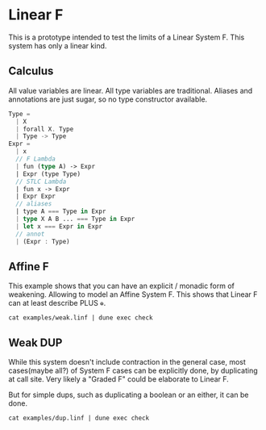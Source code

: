 # Linear F

This is a prototype intended to test the limits of a Linear System F. This system has only a linear kind.

## Calculus

All value variables are linear. All type variables are traditional. Aliases and annotations are just sugar, so no type constructor available.

```rust
Type =
  | X
  | forall X. Type
  | Type -> Type
Expr =
  | x
  // F Lambda
  | fun (type A) -> Expr
  | Expr (type Type)
  // STLC Lambda
  | fun x -> Expr
  | Expr Expr
  // aliases
  | type A === Type in Expr
  | type X A B ... === Type in Expr
  | let x === Expr in Expr
  // annot
  | (Expr : Type)
```

## Affine F

This example shows that you can have an explicit / monadic form of weakening. Allowing to model an Affine System F. This shows that Linear F can at least describe PLUS `⊕`.

```shell
cat examples/weak.linf | dune exec check
```

## Weak DUP

While this system doesn't include contraction in the general case, most cases(maybe all?) of System F cases can be explicitly done, by duplicating at call site. Very likely a "Graded F" could be elaborate to Linear F.

But for simple dups, such as duplicating a boolean or an either, it can be done.

```shell
cat examples/dup.linf | dune exec check
```
